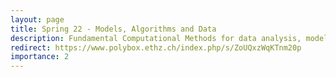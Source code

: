 ```yaml
---
layout: page
title: Spring 22 - Models, Algorithms and Data
description: Fundamental Computational Methods for data analysis, modeling and simulation relevant to Engineering applications. 
redirect: https://www.polybox.ethz.ch/index.php/s/ZoUQxzWqKTnm20p
importance: 2
---
```

